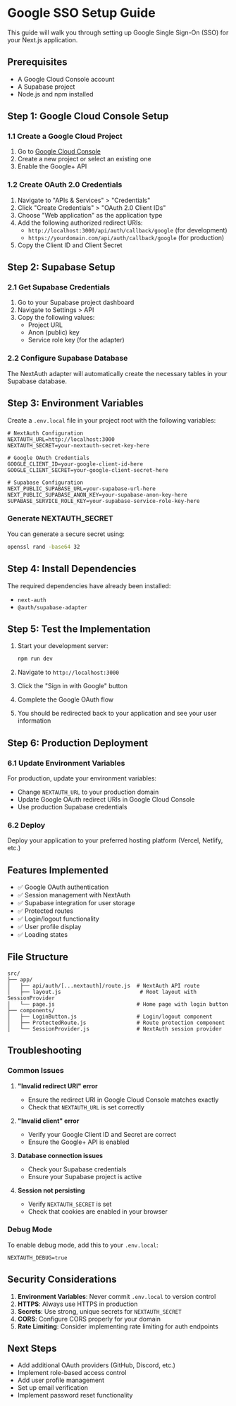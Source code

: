 # Google SSO Setup Guide

This guide will walk you through setting up Google Single Sign-On (SSO) for your Next.js application.

## Prerequisites

- A Google Cloud Console account
- A Supabase project
- Node.js and npm installed

## Step 1: Google Cloud Console Setup

### 1.1 Create a Google Cloud Project
1. Go to [Google Cloud Console](https://console.cloud.google.com/)
2. Create a new project or select an existing one
3. Enable the Google+ API

### 1.2 Create OAuth 2.0 Credentials
1. Navigate to "APIs & Services" > "Credentials"
2. Click "Create Credentials" > "OAuth 2.0 Client IDs"
3. Choose "Web application" as the application type
4. Add the following authorized redirect URIs:
   - `http://localhost:3000/api/auth/callback/google` (for development)
   - `https://yourdomain.com/api/auth/callback/google` (for production)
5. Copy the Client ID and Client Secret

## Step 2: Supabase Setup

### 2.1 Get Supabase Credentials
1. Go to your Supabase project dashboard
2. Navigate to Settings > API
3. Copy the following values:
   - Project URL
   - Anon (public) key
   - Service role key (for the adapter)

### 2.2 Configure Supabase Database
The NextAuth adapter will automatically create the necessary tables in your Supabase database.

## Step 3: Environment Variables

Create a `.env.local` file in your project root with the following variables:

```env
# NextAuth Configuration
NEXTAUTH_URL=http://localhost:3000
NEXTAUTH_SECRET=your-nextauth-secret-key-here

# Google OAuth Credentials
GOOGLE_CLIENT_ID=your-google-client-id-here
GOOGLE_CLIENT_SECRET=your-google-client-secret-here

# Supabase Configuration
NEXT_PUBLIC_SUPABASE_URL=your-supabase-url-here
NEXT_PUBLIC_SUPABASE_ANON_KEY=your-supabase-anon-key-here
SUPABASE_SERVICE_ROLE_KEY=your-supabase-service-role-key-here
```

### Generate NEXTAUTH_SECRET
You can generate a secure secret using:
```bash
openssl rand -base64 32
```

## Step 4: Install Dependencies

The required dependencies have already been installed:
- `next-auth`
- `@auth/supabase-adapter`

## Step 5: Test the Implementation

1. Start your development server:
   ```bash
   npm run dev
   ```

2. Navigate to `http://localhost:3000`

3. Click the "Sign in with Google" button

4. Complete the Google OAuth flow

5. You should be redirected back to your application and see your user information

## Step 6: Production Deployment

### 6.1 Update Environment Variables
For production, update your environment variables:
- Change `NEXTAUTH_URL` to your production domain
- Update Google OAuth redirect URIs in Google Cloud Console
- Use production Supabase credentials

### 6.2 Deploy
Deploy your application to your preferred hosting platform (Vercel, Netlify, etc.)

## Features Implemented

- ✅ Google OAuth authentication
- ✅ Session management with NextAuth
- ✅ Supabase integration for user storage
- ✅ Protected routes
- ✅ Login/logout functionality
- ✅ User profile display
- ✅ Loading states

## File Structure

```
src/
├── app/
│   ├── api/auth/[...nextauth]/route.js  # NextAuth API route
│   ├── layout.js                         # Root layout with SessionProvider
│   └── page.js                          # Home page with login button
├── components/
│   ├── LoginButton.js                   # Login/logout component
│   ├── ProtectedRoute.js                # Route protection component
│   └── SessionProvider.js               # NextAuth session provider
```

## Troubleshooting

### Common Issues

1. **"Invalid redirect URI" error**
   - Ensure the redirect URI in Google Cloud Console matches exactly
   - Check that `NEXTAUTH_URL` is set correctly

2. **"Invalid client" error**
   - Verify your Google Client ID and Secret are correct
   - Ensure the Google+ API is enabled

3. **Database connection issues**
   - Check your Supabase credentials
   - Ensure your Supabase project is active

4. **Session not persisting**
   - Verify `NEXTAUTH_SECRET` is set
   - Check that cookies are enabled in your browser

### Debug Mode

To enable debug mode, add this to your `.env.local`:
```env
NEXTAUTH_DEBUG=true
```

## Security Considerations

1. **Environment Variables**: Never commit `.env.local` to version control
2. **HTTPS**: Always use HTTPS in production
3. **Secrets**: Use strong, unique secrets for `NEXTAUTH_SECRET`
4. **CORS**: Configure CORS properly for your domain
5. **Rate Limiting**: Consider implementing rate limiting for auth endpoints

## Next Steps

- Add additional OAuth providers (GitHub, Discord, etc.)
- Implement role-based access control
- Add user profile management
- Set up email verification
- Implement password reset functionality 